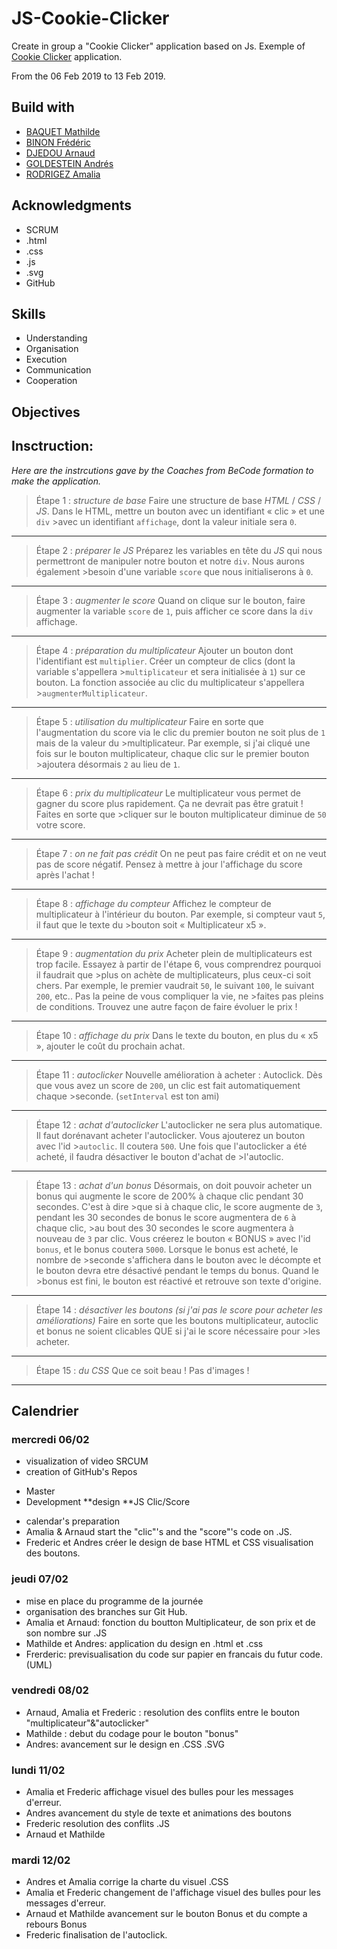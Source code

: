 # JS-Cookie-Clicker

Create in group a "Cookie Clicker" application based on Js.
Exemple of [Cookie Clicker](http://orteil.dashnet.org/cookieclicker/) application.

From the 06 Feb 2019 to 13 Feb 2019.


## Build with

* [BAQUET Mathilde](https://github.com/MathildeBa)
* [BINON Frédéric](https://github.com/FredericBinon) 
* [DJEDOU Arnaud](https://github.com/djedou) 
* [GOLDESTEIN Andrés](https://github.com/AndresGol) 
* [RODRIGEZ Amalia](https://github.com/AmaliaRVM) 

 

## Acknowledgments

* SCRUM
* .html
* .css
* .js
* .svg
* GitHub

## Skills

- Understanding
- Organisation
- Execution
- Communication
- Cooperation

## Objectives

## Insctruction:
*Here are the instrcutions gave by the Coaches from BeCode formation to make the application.* 

> Étape 1 : _structure de base_
>Faire une structure de base *HTML* / *CSS* / *JS*. Dans le HTML, mettre un bouton avec un identifiant « clic » et une `div` >avec un identifiant `affichage`, dont la valeur initiale sera `0`. 
-----------------
> Étape 2 : _préparer le JS_
>Préparez les variables en tête du *JS* qui nous permettront de manipuler notre bouton et notre `div`. Nous aurons également >besoin d'une variable `score` que nous initialiserons à `0`.
-----------------
> Étape 3 : _augmenter le score_
>Quand on clique sur le bouton, faire augmenter la variable `score` de `1`, puis afficher ce score dans la `div` affichage.
-----------------
> Étape 4 : _préparation du multiplicateur_
>Ajouter un bouton dont l'identifiant est `multiplier`. Créer un compteur de clics (dont la variable s'appellera >`multiplicateur` et sera initialisée à `1`) sur ce bouton. La fonction associée au clic du multiplicateur s'appellera >`augmenterMultiplicateur`.
-----------------
>Étape 5 : _utilisation du multiplicateur_
>Faire en sorte que l'augmentation du score via le clic du premier bouton ne soit plus de `1` mais de la valeur du >multiplicateur. Par exemple, si j'ai cliqué une fois sur le bouton multiplicateur, chaque clic sur le premier bouton >ajoutera désormais `2` au lieu de `1`.
-----------------
>Étape 6 : _prix du multiplicateur_
>Le multiplicateur vous permet de gagner du score plus rapidement. Ça ne devrait pas être gratuit ! Faites en sorte que >cliquer sur le bouton multiplicateur diminue de `50` votre score.
-----------------
>Étape 7 : _on ne fait pas crédit_
>On ne peut pas faire crédit et on ne veut pas de score négatif. Pensez à mettre à jour l'affichage du score après l'achat !
-----------------
>Étape 8 : _affichage du compteur_
>Affichez le compteur de multiplicateur à l'intérieur du bouton. Par exemple, si compteur vaut `5`, il faut que le texte du >bouton soit « Multiplicateur x5 ».
-----------------
>Étape 9 : _augmentation du prix_
>Acheter plein de multiplicateurs est trop facile. Essayez à partir de l'étape 6, vous comprendrez pourquoi il faudrait que >plus on achète de multiplicateurs, plus ceux-ci soit chers.
>Par exemple, le premier vaudrait `50`, le suivant `100`, le suivant `200`, etc.. Pas la peine de vous compliquer la vie, ne >faites pas pleins de conditions. Trouvez une autre façon de faire évoluer le prix !
-----------------
>Étape 10 : _affichage du prix_
>Dans le texte du bouton, en plus du « x5 », ajouter le coût du prochain achat.
-----------------
>Étape 11 : _autoclicker_
>Nouvelle amélioration à acheter : Autoclick. Dès que vous avez un score de `200`, un clic est fait automatiquement chaque >seconde. (`setInterval` est ton ami)
-----------------
>Étape 12 : _achat d'autoclicker_
>L'autoclicker ne sera plus automatique. Il faut dorénavant acheter l'autoclicker. Vous ajouterez un bouton avec l'id >`autoclic`. Il coutera `500`. Une fois que l'autoclicker a été acheté, il faudra désactiver le bouton d'achat de >l'autoclic.
-----------------
>Étape 13 : _achat d'un bonus_
>Désormais, on doit pouvoir acheter un bonus qui augmente le score de 200% à chaque clic pendant 30 secondes. C'est à dire >que si à chaque clic, le score augmente de `3`, pendant les 30 secondes de bonus le score augmentera de `6` à chaque clic, >au bout des 30 secondes le score augmentera à nouveau de `3` par clic.
>Vous créerez le bouton « BONUS » avec l'id `bonus`, et le bonus coutera `5000`. Lorsque le bonus est acheté, le nombre de >seconde s'affichera dans le bouton avec le décompte et le bouton devra etre désactivé pendant le temps du bonus. Quand le >bonus est fini, le bouton est réactivé et retrouve son texte d'origine.
-----------------
>Étape 14 : _désactiver les boutons (si j'ai pas le score pour acheter les améliorations)_
>Faire en sorte que les boutons multiplicateur, autoclic et bonus ne soient clicables QUE si j'ai le score nécessaire pour >les acheter.
-----------------
>Étape 15 : _du CSS_
>Que ce soit beau ! Pas d'images ! 
-----------------


## Calendrier
### mercredi 06/02
- visualization of video SRCUM
- creation of GitHub's Repos 
* Master
* Development 
 **design
 **JS Clic/Score
- calendar's preparation
- Amalia & Arnaud start the "clic"'s and the "score"'s code on .JS. 
- Frederic et Andres créer le design de base HTML et CSS visualisation des boutons. 

### jeudi 07/02
- mise en place du programme de la journée
- organisation des branches sur Git Hub.
- Amalia et Arnaud: fonction du boutton Multiplicateur, de son prix et de son nombre sur .JS
- Mathilde et Andres: application du design en .html et .css
- Frerderic: previsualisation du code sur papier en francais du futur code. (UML)

### vendredi 08/02
-  Arnaud, Amalia et Frederic : resolution des conflits entre le bouton "multiplicateur"&"autoclicker"
- Mathilde : debut du codage pour le bouton "bonus" 
- Andres: avancement sur le design en .CSS .SVG 

### lundi 11/02
- Amalia et Frederic affichage visuel des bulles pour les messages d'erreur.
- Andres avancement du style de texte et animations des boutons
- Frederic resolution des conflits .JS 
- Arnaud et Mathilde 

### mardi 12/02
- Andres et Amalia corrige la charte du visuel .CSS
- Amalia et Frederic  changement de l'affichage visuel des bulles pour les messages d'erreur.
- Arnaud et Mathilde avancement sur le bouton Bonus et du compte a rebours Bonus
- Frederic finalisation de l'autoclick.   

